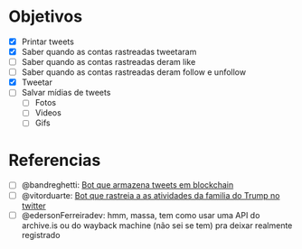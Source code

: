 # Objetivos

- [x] Printar tweets
- [x] Saber quando as contas rastreadas tweetaram
- [ ] Saber quando as contas rastreadas deram like
- [ ] Saber quando as contas rastreadas deram follow e unfollow
- [x] Tweetar
- [ ] Salvar mídias de tweets
  - [ ] Fotos
  - [ ] Videos
  - [ ] Gifs

# Referencias

- [ ] @bandreghetti: [Bot que armazena tweets em blockchain](https://twitter.com/save_the_tweet)
- [ ] @vitorduarte: [Bot que rastreia a as atividades da familia do Trump no twitter](https://twitter.com/TrumpsAlert)
- [ ] @edersonFerreiradev: hmm, massa, tem como usar uma API do archive.is ou do wayback machine (não sei se tem) pra deixar realmente registrado
